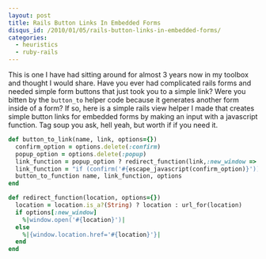 ```yaml
--- 
layout: post
title: Rails Button Links In Embedded Forms
disqus_id: /2010/01/05/rails-button-links-in-embedded-forms/
categories: 
  - heuristics
  - ruby-rails
---
```


<p>
  This is one I have had sitting around for almost 3 years now in my toolbox and thought I would share. Have you ever had complicated rails forms and needed simple form buttons that just took you to a simple link? Were you bitten by the <code>button_to</code> helper code because it generates another form inside of a form? If so, here is a simple rails view helper I made that creates simple button links for embedded forms by making an input with a javascript function. Tag soup you ask, hell yeah, but worth if if you need it.
</p>

~~~ruby
def button_to_link(name, link, options={})
  confirm_option = options.delete(:confirm)
  popup_option = options.delete(:popup)
  link_function = popup_option ? redirect_function(link,:new_window => true) : redirect_function(link)
  link_function = "if (confirm('#{escape_javascript(confirm_option)}')) { #{link_function}; }" if confirm_option
  button_to_function name, link_function, options
end

def redirect_function(location, options={})
  location = location.is_a?(String) ? location : url_for(location)
  if options[:new_window]
    %|window.open('#{location}')|
  else
    %|{window.location.href='#{location}'}|
  end
end
~~~

